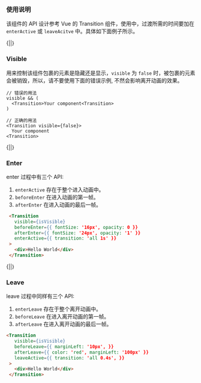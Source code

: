 ### 使用说明

该组件的 API 设计参考 Vue 的 Transition 组件，使用中，过渡所需的时间要加在 `enterActive` 或 `leaveAcitve` 中。具体如下面例子所示。

{||}

### Visible

用来控制该组件包裹的元素是隐藏还是显示，`visible` 为 `false` 时，被包裹的元素会被销毁，所以，请不要使用下面的错误示例,
不然会影响离开动画的效果。
```
// 错误的用法
visible && (
  <Transition>Your component<Transition>
) 

// 正确的用法
<Transition visible={false}>
  Your component
<Transition> 
```

{||}


### Enter 

enter 过程中有三个 API:
1. `enterActive` 存在于整个进入动画中。
2. `beforeEnter` 在进入动画的第一帧。
3. `afterEnter` 在进入动画的最后一帧。

```html
 <Transition
   visible={isVisible}
   beforeEnter={{ fontSize: '16px', opacity: 0 }}
   afterEnter={{ fontSize: '24px', opacity: '1' }}
   enterActive={{ transition: 'all 1s' }}
 >
   <div>Hello World</div>
 </Transition>

```

{||}

### Leave 

leave 过程中同样有三个 API:
1. `enterLeave` 存在于整个离开动画中。
2. `beforeLeave` 在进入离开动画的第一帧。
3. `afterLeave` 在进入离开动画的最后一帧。

```html
<Transition
   visible={isVisible}
   beforeLeave={{ marginLeft: '10px', }}
   afterLeave={{ color: 'red', marginLeft: '100px' }}
   leaveActive={{ transition: 'all 0.4s', }}
 >
   <div>Hello World</div>
 </Transition>
```